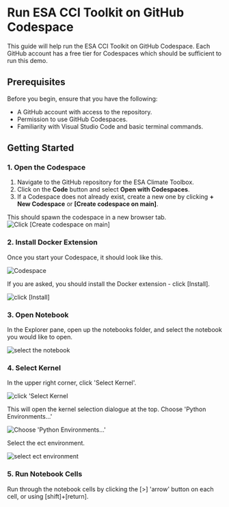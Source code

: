 # Run ESA CCI Toolkit on GitHub Codespace

This guide will help run the ESA CCI Toolkit on GitHub Codespace. Each GitHub account has a free tier for Codespaces which should be sufficient to run this demo.

## Prerequisites

Before you begin, ensure that you have the following:

- A GitHub account with access to the repository.
- Permission to use GitHub Codespaces.
- Familiarity with Visual Studio Code and basic terminal commands.

## Getting Started

### 1. Open the Codespace

1. Navigate to the GitHub repository for the ESA Climate Toolbox.
2. Click on the **Code** button and select **Open with Codespaces**.
3. If a Codespace does not already exist, create a new one by clicking **+ New Codespace** or **[Create codespace on main]**.

This should spawn the codespace in a new browser tab.
![Click [Create codespace on main]](<images/Screenshot 2024-09-06 at 5.11.58 PM.png>)

### 2. Install Docker Extension

Once you start your Codespace, it should look like this.

![Codespace](<images/Screenshot 2024-09-06 at 5.16.30 PM.png>)

If you are asked, you should install the Docker extension - click [Install].

![click [Install]](<images/Screenshot 2024-09-06 at 5.15.17 PM.png>)

### 3. Open Notebook

In the Explorer pane, open up the notebooks folder, and select the notebook you would like to open.

![select the notebook](<images/Screenshot 2024-09-06 at 5.17.58 PM.png>)

### 4. Select Kernel

In the upper right corner, click 'Select Kernel'.

![click 'Select Kernel](<images/Screenshot 2024-09-06 at 5.20.42 PM.png>)

This will open the kernel selection dialogue at the top. Choose 'Python Environments...'

![Choose 'Python Environments...'](<images/Screenshot 2024-09-06 at 5.21.24 PM.png>)

Select the ect environment.

![select ect environment](<images/Screenshot 2024-09-06 at 5.22.54 PM.png>)

### 5. Run Notebook Cells

Run through the notebook cells by clicking the [>] 'arrow' button on each cell, or using [shift]+[return].
